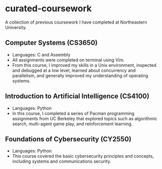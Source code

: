 # curated-coursework

A collection of previous coursework I have completed at Northeastern University. 

## Computer Systems (CS3650) 
- Languages: C and Assembly 
- All assignments were completed on terminal using Vim. 
- From this course, I improved my skills in a Unix environment, inspected and debugged at a low level, learned about concurrency and parallelism, and generally improved my understanding of operating systems. 

## Introduction to Artificial Intelligence (CS4100) 
- Languages: Python 
- In this course, I completed a series of Pacman programming assignments from UC Berkeley that explored topics such as algorithmic search, multi-agent game play, and reinforcement learning. 

## Foundations of Cybersecurity (CY2550) 
- Languages: Python 
- This course covered the basic cybersecurity principles and concepts, including systems and communications security.

